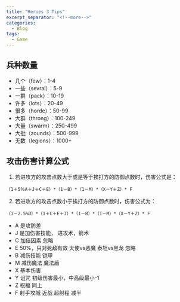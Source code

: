 ```yaml
---
title: "Heroes 3 Tips"
excerpt_separator: "<!--more-->"
categories:
  - Blog
tags:
  - Game
---
```


## 兵种数量
* 几个（few）：1-4
* 一些（sevral）：5-9
* 一群（pack）：10-19
* 许多（lots）：20-49
* 很多（horde）：50-99
* 大群（throng）：100-249
* 大量（swarm）：250-499
* 大批（zounds）：500-999
* 无数（legions）：1000+

## 攻击伤害计算公式

1. 若进攻方的攻击点数大于或是等于挨打方的防御点数时，伤害公式是：
```
（1＋5％A＋J＋C＋E）*（1－B）*（1－M）*（X－Y＋Z）* F
```

2. 若进攻方的攻击点数小于挨打方的防御点数时，伤害公式为：
```
（1－2.5%D）*（1＋C＋E＋J）*（1－B）*（1－M）*（X－Y＋Z）* F
```


* A 是攻防差
* J 是加伤害技能， 进攻术，箭术
* C 加倍因素 忽略
* E 50%，只对死敌有效 天使vs恶魔 泰坦vs黑龙 忽略
* B 减伤技能 铠甲
* M 减伤魔法 魔法盾
* X 基本伤害
* Y 诅咒 初级伤害最小，中高级最小-1
* Z 祝福 同上
* F 射手攻城 近战 超射程 减半


